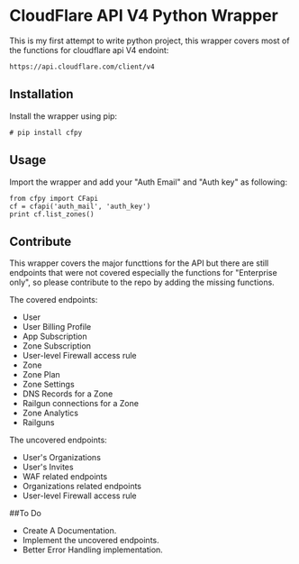 # CloudFlare API V4 Python Wrapper

This is my first attempt to write python project, this wrapper covers most of the functions for cloudflare api V4 endoint:
```
https://api.cloudflare.com/client/v4
```
## Installation
Install the wrapper using pip:
```
# pip install cfpy
```
## Usage
Import the wrapper and add your "Auth Email" and "Auth key" as following:
```
from cfpy import CFapi
cf = cfapi('auth_mail', 'auth_key')
print cf.list_zones()
```

## Contribute

This wrapper covers the major functtions for the API but there are still endpoints that were not covered especially the functions for "Enterprise only", so please contribute to the repo by adding the missing functions.

The covered endpoints:

- User
- User Billing Profile
- App Subscription
- Zone Subscription
- User-level Firewall access rule
- Zone
- Zone Plan
- Zone Settings
- DNS Records for a Zone
- Railgun connections for a Zone
- Zone Analytics
- Railguns

The uncovered endpoints:

- User's Organizations
- User's Invites
- WAF related endpoints
- Organizations related endpoints
- User-level Firewall access rule

##To Do

- Create A Documentation.
- Implement the uncovered endpoints.
- Better Error Handling implementation.
